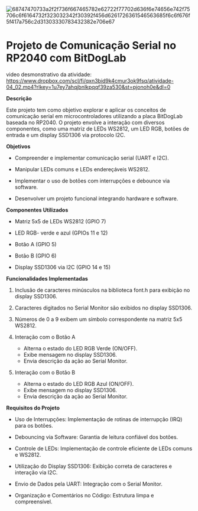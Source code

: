 ![68747470733a2f2f736f667465782e62722f77702d636f6e74656e742f75706c6f6164732f323032342f30392f456d6261726361546563685f6c6f676f5f417a756c2d31303330783432382e706e67](https://github.com/user-attachments/assets/f14bd1a4-fe90-467a-ac58-8068b8722877)

# Projeto de Comunicação Serial no RP2040 com BitDogLab

video desmonstrativo da atividade: https://www.dropbox.com/scl/fi/qxn3bid9k4cmur3ok9fsq/atividade-04_02.mp4?rlkey=1u7ey7ahqjbnlkpqqf39za530&st=pjonoh0e&dl=0

**Descrição**

Este projeto tem como objetivo explorar e aplicar os conceitos de comunicação serial em microcontroladores utilizando a placa BitDogLab baseada no RP2040. O projeto envolve a interação com diversos componentes, como uma matriz de LEDs WS2812, um LED RGB, botões de entrada e um display SSD1306 via protocolo I2C.

**Objetivos**

* Compreender e implementar comunicação serial (UART e I2C).

* Manipular LEDs comuns e LEDs endereçáveis WS2812.

* Implementar o uso de botões com interrupções e debounce via software.

* Desenvolver um projeto funcional integrando hardware e software.

**Componentes Utilizados**

* Matriz 5x5 de LEDs WS2812 (GPIO 7)

* LED RGB- verde e azul (GPIOs 11 e 12)

* Botão A (GPIO 5)

* Botão B (GPIO 6)

* Display SSD1306 via I2C (GPIO 14 e 15)

**Funcionalidades Implementadas**

1. Inclusão de caracteres minúsculos na biblioteca font.h para exibição no display SSD1306.

2. Caracteres digitados no Serial Monitor são exibidos no display SSD1306.

3. Números de 0 a 9 exibem um símbolo correspondente na matriz 5x5 WS2812.

4. Interação com o Botão A 
   * Alterna o estado do LED RGB Verde (ON/OFF).
   * Exibe mensagem no display SSD1306.
   * Envia descrição da ação ao Serial Monitor.

5. Interação com o Botão B
   * Alterna o estado do LED RGB Azul (ON/OFF).
   * Exibe mensagem no display SSD1306.
   * Envia descrição da ação ao Serial Monitor.

**Requisitos do Projeto**

* Uso de Interrupções: Implementação de rotinas de interrupção (IRQ) para os botões.

* Debouncing via Software: Garantia de leitura confiável dos botões.

* Controle de LEDs: Implementação de controle eficiente de LEDs comuns e WS2812.

* Utilização do Display SSD1306: Exibição correta de caracteres e interação via I2C.

* Envio de Dados pela UART: Integração com o Serial Monitor.

* Organização e Comentários no Código: Estrutura limpa e compreensível.
